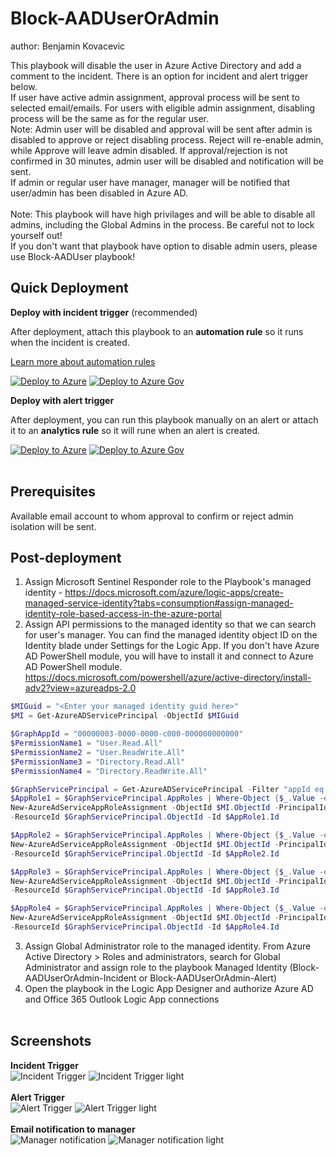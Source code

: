 # Block-AADUserOrAdmin
author: Benjamin Kovacevic

This playbook will disable the user in Azure Active Directory and add a comment to the incident. There is an option for incident and alert trigger below.<br>
If user have active admin assignment, approval process will be sent to selected email/emails. For users with eligible admin assignment, disabling process will be the same as for the regular user.<br>
Note: Admin user will be disabled and approval will be sent after admin is disabled to approve or reject disabling process. Reject will re-enable admin, while Approve will leave admin disabled. If approval/rejection is not confirmed in 30 minutes, admin user will be disabled and notification will be sent.<br>
If admin or regular user have manager, manager will be notified that user/admin has been disabled in Azure AD.<br><br>
Note: This playbook will have high privilages and will be able to disable all admins, including the Global Admins in the process. Be careful not to lock yourself out!<br>
If you don't want that playbook have option to disable admin users, please use Block-AADUser playbook!

## Quick Deployment
**Deploy with incident trigger** (recommended)

After deployment, attach this playbook to an **automation rule** so it runs when the incident is created.

[Learn more about automation rules](https://docs.microsoft.com/azure/sentinel/automate-incident-handling-with-automation-rules#creating-and-managing-automation-rules)

[![Deploy to Azure](https://aka.ms/deploytoazurebutton)](https://portal.azure.com/#create/Microsoft.Template/uri/https%3A%2F%2Fraw.githubusercontent.com%2FAzure%2FAzure-Sentinel%2Fmaster%2FPlaybooks%2FBlock-AADUserOrAdmin%2Fincident-trigger%2Fazuredeploy.json)
[![Deploy to Azure Gov](https://aka.ms/deploytoazuregovbutton)](https://portal.azure.us/#create/Microsoft.Template/uri/https%3A%2F%2Fraw.githubusercontent.com%2FAzure%2FAzure-Sentinel%2Fmaster%2FPlaybooks%2FBlock-AADUserOrAdmin%2Fincident-trigger%2Fazuredeploy.json)

**Deploy with alert trigger**

After deployment, you can run this playbook manually on an alert or attach it to an **analytics rule** so it will rune when an alert is created.

[![Deploy to Azure](https://aka.ms/deploytoazurebutton)](https://portal.azure.com/#create/Microsoft.Template/uri/https%3A%2F%2Fraw.githubusercontent.com%2FAzure%2FAzure-Sentinel%2Fmaster%2FPlaybooks%2FBlock-AADUserOrAdmin%2Falert-trigger%2Fazuredeploy.json)
[![Deploy to Azure Gov](https://aka.ms/deploytoazuregovbutton)](https://portal.azure.us/#create/Microsoft.Template/uri/https%3A%2F%2Fraw.githubusercontent.com%2FAzure%2FAzure-Sentinel%2Fmaster%2FPlaybooks%2FBlock-AADUserOrAdmin%2Falert-trigger%2Fazuredeploy.json)<br><br>

## Prerequisites
Available email account to whom approval to confirm or reject admin isolation will be sent. 

## Post-deployment
1. Assign Microsoft Sentinel Responder role to the Playbook's managed identity - https://docs.microsoft.com/azure/logic-apps/create-managed-service-identity?tabs=consumption#assign-managed-identity-role-based-access-in-the-azure-portal
2. Assign API permissions to the managed identity so that we can search for user's manager. You can find the managed identity object ID on the Identity blade under Settings for the Logic App. If you don't have Azure AD PowerShell module, you will have to install it and connect to Azure AD PowerShell module. https://docs.microsoft.com/powershell/azure/active-directory/install-adv2?view=azureadps-2.0
```powershell
$MIGuid = "<Enter your managed identity guid here>"
$MI = Get-AzureADServicePrincipal -ObjectId $MIGuid

$GraphAppId = "00000003-0000-0000-c000-000000000000"
$PermissionName1 = "User.Read.All"
$PermissionName2 = "User.ReadWrite.All"
$PermissionName3 = "Directory.Read.All"
$PermissionName4 = "Directory.ReadWrite.All"

$GraphServicePrincipal = Get-AzureADServicePrincipal -Filter "appId eq '$GraphAppId'"
$AppRole1 = $GraphServicePrincipal.AppRoles | Where-Object {$_.Value -eq $PermissionName1 -and $_.AllowedMemberTypes -contains "Application"}
New-AzureAdServiceAppRoleAssignment -ObjectId $MI.ObjectId -PrincipalId $MI.ObjectId `
-ResourceId $GraphServicePrincipal.ObjectId -Id $AppRole1.Id

$AppRole2 = $GraphServicePrincipal.AppRoles | Where-Object {$_.Value -eq $PermissionName2 -and $_.AllowedMemberTypes -contains "Application"}
New-AzureAdServiceAppRoleAssignment -ObjectId $MI.ObjectId -PrincipalId $MI.ObjectId `
-ResourceId $GraphServicePrincipal.ObjectId -Id $AppRole2.Id

$AppRole3 = $GraphServicePrincipal.AppRoles | Where-Object {$_.Value -eq $PermissionName3 -and $_.AllowedMemberTypes -contains "Application"}
New-AzureAdServiceAppRoleAssignment -ObjectId $MI.ObjectId -PrincipalId $MI.ObjectId `
-ResourceId $GraphServicePrincipal.ObjectId -Id $AppRole3.Id

$AppRole4 = $GraphServicePrincipal.AppRoles | Where-Object {$_.Value -eq $PermissionName4 -and $_.AllowedMemberTypes -contains "Application"}
New-AzureAdServiceAppRoleAssignment -ObjectId $MI.ObjectId -PrincipalId $MI.ObjectId `
-ResourceId $GraphServicePrincipal.ObjectId -Id $AppRole4.Id
```

3. Assign Global Administrator role to the managed identity. From Azure Active Directory > Roles and administrators, search for Global Administrator and assign role to the playbook Managed Identity (Block-AADUserOrAdmin-Incident or Block-AADUserOrAdmin-Alert)
4. Open the playbook in the Logic App Designer and authorize Azure AD and Office 365 Outlook Logic App connections<br><br>

## Screenshots
**Incident Trigger**<br>
![Incident Trigger](./incident-trigger/images/IncidentTriggerDark.png)
![Incident Trigger light](./incident-trigger/images/IncidentTriggerLight.png)<br><br>
**Alert Trigger**<br>
![Alert Trigger](./alert-trigger/images/AlertTriggerDark.png)
![Alert Trigger light](./alert-trigger/images/AlertTriggerLight.png)<br><br>
**Email notification to manager**<br>
![Manager notification](./images/managerNotificationDark.png)
![Manager notification light](./images/managerNotificationLight.png)